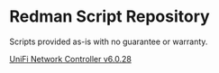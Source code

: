 # Redman Script Repository

Scripts provided as-is with no guarantee or warranty.

[UniFi Network Controller v6.0.28](https://raw.githubusercontent.com/kalebr3/script-repository/master/install-unifi-controller-6.0.28.sh)